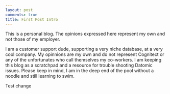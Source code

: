 ```yaml
---
layout: post
comments: true
title: First Post Intro
---
```


This is a personal blog. The opinions expressed here represent my own and not those of my employer.

I am a customer support dude, supporting a very niche database, at a very cool company.
My opinnions are my own and do not represent Cognitect or any of the unfortunates who call themselves my co-workers.
I am keeping this blog as a scratchpad and a resource for trouble shooting Datomic issues. 
Please keep in mind, I am in the deep end of the pool without a noodle and still learning to swim.

Test change

